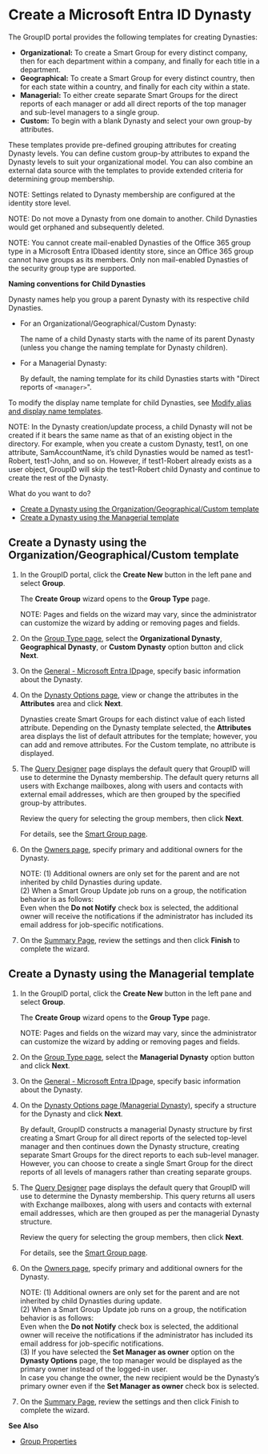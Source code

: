 # Create a Microsoft Entra ID Dynasty

The GroupID portal provides the following templates for creating Dynasties:

- **Organizational:** To create a Smart Group for every distinct company, then for each department
  within a company, and finally for each title in a department.
- **Geographical:** To create a Smart Group for every distinct country, then for each state within a
  country, and finally for each city within a state.
- **Managerial:** To either create separate Smart Groups for the direct reports of each manager or
  add all direct reports of the top manager and sub-level managers to a single group.
- **Custom:** To begin with a blank Dynasty and select your own group-by attributes.

These templates provide pre-defined grouping attributes for creating Dynasty levels. You can define
custom group-by attributes to expand the Dynasty levels to suit your organizational model. You can
also combine an external data source with the templates to provide extended criteria for determining
group membership.

NOTE: Settings related to Dynasty membership are configured at the identity store level.

NOTE: Do not move a Dynasty from one domain to another. Child Dynasties would get orphaned and
subsequently deleted.

NOTE: You cannot create mail-enabled Dynasties of the Office 365 group type in a Microsoft Entra
IDbased identity store, since an Office 365 group cannot have groups as its members. Only non
mail-enabled Dynasties of the security group type are supported.

**Naming conventions for Child Dynasties**

Dynasty names help you group a parent Dynasty with its respective child Dynasties.

- For an Organizational/Geographical/Custom Dynasty:

  The name of a child Dynasty starts with the name of its parent Dynasty (unless you change the
  naming template for Dynasty children).

- For a Managerial Dynasty:

  By default, the naming template for its child Dynasties starts with "Direct reports of
  `<manager>`".

To modify the display name template for child Dynasties, see
[Modify alias and display name templates](/docs/directorymanager/11.0/directorymanager/portal/group/manage/dynastyfunction.md#modify-alias-and-display-name-templates).

NOTE: In the Dynasty creation/update process, a child Dynasty will not be created if it bears the
same name as that of an existing object in the directory. For example, when you create a custom
Dynasty, test1, on one attribute, SamAccountName, it’s child Dynasties would be named as
test1-Robert, test1-John, and so on. However, if test1-Robert already exists as a user object,
GroupID will skip the test1-Robert child Dynasty and continue to create the rest of the Dynasty.

What do you want to do?

- [Create a Dynasty using the Organization/Geographical/Custom template](#create-a-dynasty-using-the-organizationgeographicalcustom-template)
- [Create a Dynasty using the Managerial template](#create-a-dynasty-using-the-managerial-template)

## Create a Dynasty using the Organization/Geographical/Custom template

1. In the GroupID portal, click the **Create New** button in the left pane and select **Group**.

   The **Create Group** wizard opens to the **Group Type** page.

   NOTE: Pages and fields on the wizard may vary, since the administrator can customize the wizard
   by adding or removing pages and fields.

2. On the [Group Type page](/docs/directorymanager/11.0/directorymanager/portal/group/create/grouptype.md),
   select the **Organizational Dynasty**, **Geographical Dynasty**, or **Custom Dynasty** option
   button and click **Next**.
3. On the
   [General - Microsoft Entra ID](/docs/directorymanager/11.0/directorymanager/portal/group/dynasty/azure/general.md)page,
   specify basic information about the Dynasty.
4. On the
   [Dynasty Options page](/docs/directorymanager/11.0/directorymanager/portal/group/dynasty/dynastyoptionsorggeocus.md),
   view or change the attributes in the **Attributes** area and click **Next**.

   Dynasties create Smart Groups for each distinct value of each listed attribute. Depending on the
   Dynasty template selected, the **Attributes** area displays the list of default attributes for
   the template; however, you can add and remove attributes. For the Custom template, no attribute
   is displayed.

5. The [Query Designer](/docs/directorymanager/11.0/directorymanager/portal/group/querydesigner/overview.md)
   page displays the default query that GroupID will use to determine the Dynasty membership. The
   default query returns all users with Exchange mailboxes, along with users and contacts with
   external email addresses, which are then grouped by the specified group-by attributes.

   Review the query for selecting the group members, then click **Next**.

   For details, see the
   [ Smart Group page](/docs/directorymanager/11.0/directorymanager/portal/group/create/activedirectory/smartgroup.md).

6. On the
   [Owners page](/docs/directorymanager/11.0/directorymanager/portal/group/create/activedirectory/owners.md),
   specify primary and additional owners for the Dynasty.

   NOTE: (1) Additional owners are only set for the parent and are not inherited by child Dynasties
   during update.  
    (2) When a Smart Group Update job runs on a group, the notification behavior is as follows:  
    Even when the **Do not Notify** check box is selected, the additional owner will receive the
   notifications if the administrator has included its email address for job-specific
   notifications.

7. On the
   [Summary Page](/docs/directorymanager/11.0/directorymanager/portal/user/create/activedirectory/summary.md),
   review the settings and then click **Finish** to complete the wizard.

## Create a Dynasty using the Managerial template

1. In the GroupID portal, click the **Create New** button in the left pane and select **Group**.

   The **Create Group** wizard opens to the **Group Type** page.

   NOTE: Pages and fields on the wizard may vary, since the administrator can customize the wizard
   by adding or removing pages and fields.

2. On the [Group Type page](/docs/directorymanager/11.0/directorymanager/portal/group/create/grouptype.md),
   select the **Managerial Dynasty** option button and click **Next**.
3. On the
   [General - Microsoft Entra ID](/docs/directorymanager/11.0/directorymanager/portal/group/dynasty/azure/general.md)page,
   specify basic information about the Dynasty.
4. On the
   [Dynasty Options page (Managerial Dynasty)](/docs/directorymanager/11.0/directorymanager/portal/group/dynasty/dynastyoptionsmanagerial.md),
   specify a structure for the Dynasty and click **Next**.

   By default, GroupID constructs a managerial Dynasty structure by first creating a Smart Group
   for all direct reports of the selected top-level manager and then continues down the Dynasty
   structure, creating separate Smart Groups for the direct reports to each sub-level manager.
   However, you can choose to create a single Smart Group for the direct reports of all levels of
   managers rather than creating separate groups.

5. The [Query Designer](/docs/directorymanager/11.0/directorymanager/portal/group/querydesigner/overview.md)
   page displays the default query that GroupID will use to determine the Dynasty membership. This
   query returns all users with Exchange mailboxes, along with users and contacts with external
   email addresses, which are then grouped as per the managerial Dynasty structure.

   Review the query for selecting the group members, then click **Next**.

   For details, see the
   [ Smart Group page](/docs/directorymanager/11.0/directorymanager/portal/group/create/activedirectory/smartgroup.md).

6. On the
   [Owners page](/docs/directorymanager/11.0/directorymanager/portal/group/create/activedirectory/owners.md),
   specify primary and additional owners for the Dynasty.

   NOTE: (1) Additional owners are only set for the parent and are not inherited by child Dynasties
   during update.  
    (2) When a Smart Group Update job runs on a group, the notification behavior is as follows:  
    Even when the **Do not Notify** check box is selected, the additional owner will receive the
   notifications if the administrator has included its email address for job-specific
   notifications.  
    (3) If you have selected the **Set Manager as owner** option on the **Dynasty Options** page,
   the top manager would be displayed as the primary owner instead of the logged-in user.  
    In case you change the owner, the new recipient would be the Dynasty’s primary owner even if
   the **Set Manager as owner** check box is selected.

7. On the
   [Summary Page](/docs/directorymanager/11.0/directorymanager/portal/user/create/activedirectory/summary.md),
   review the settings and then click Finish to complete the wizard.

**See Also**

- [Group Properties](/docs/directorymanager/11.0/directorymanager/portal/group/properties/overview.md)
